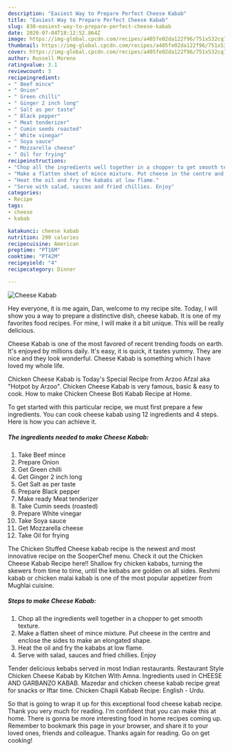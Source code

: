 ```yaml
---
description: "Easiest Way to Prepare Perfect Cheese Kabab"
title: "Easiest Way to Prepare Perfect Cheese Kabab"
slug: 830-easiest-way-to-prepare-perfect-cheese-kabab
date: 2020-07-04T18:12:52.864Z
image: https://img-global.cpcdn.com/recipes/a405fe02da122f96/751x532cq70/cheese-kabab-recipe-main-photo.jpg
thumbnail: https://img-global.cpcdn.com/recipes/a405fe02da122f96/751x532cq70/cheese-kabab-recipe-main-photo.jpg
cover: https://img-global.cpcdn.com/recipes/a405fe02da122f96/751x532cq70/cheese-kabab-recipe-main-photo.jpg
author: Russell Moreno
ratingvalue: 3.1
reviewcount: 3
recipeingredient:
- " Beef mince"
- " Onion"
- " Green chilli"
- " Ginger 2 inch long"
- " Salt as per taste"
- " Black pepper"
- " Meat tenderizer"
- " Cumin seeds roasted"
- " White vinegar"
- " Soya sauce"
- " Mozzarella cheese"
- " Oil for frying"
recipeinstructions:
- "Chop all the ingredients well together in a chopper to get smooth texture."
- "Make a flatten sheet of mince mixture. Put cheese in the centre and enclose the sides to make an elongated shape."
- "Heat the oil and fry the kababs at low flame."
- "Serve with salad, sauces and fried chillies. Enjoy"
categories:
- Recipe
tags:
- cheese
- kabab

katakunci: cheese kabab 
nutrition: 299 calories
recipecuisine: American
preptime: "PT16M"
cooktime: "PT42M"
recipeyield: "4"
recipecategory: Dinner

---
```



![Cheese Kabab](https://img-global.cpcdn.com/recipes/a405fe02da122f96/751x532cq70/cheese-kabab-recipe-main-photo.jpg)

Hey everyone, it is me again, Dan, welcome to my recipe site. Today, I will show you a way to prepare a distinctive dish, cheese kabab. It is one of my favorites food recipes. For mine, I will make it a bit unique. This will be really delicious.

Cheese Kabab is one of the most favored of recent trending foods on earth. It's enjoyed by millions daily. It's easy, it is quick, it tastes yummy. They are nice and they look wonderful. Cheese Kabab is something which I have loved my whole life.

Chicken Cheese Kabab is Today&#39;s Special Recipe from Arzoo Afzal aka &#34;Hotpot by Arzoo&#34;. Chicken Cheese Kabab is very famous, basic &amp; easy to cook. How to make Chicken Cheese Boti Kabab Recipe at Home.


To get started with this particular recipe, we must first prepare a few ingredients. You can cook cheese kabab using 12 ingredients and 4 steps. Here is how you can achieve it.

<!--inarticleads1-->

##### The ingredients needed to make Cheese Kabab:

1. Take  Beef mince
1. Prepare  Onion
1. Get  Green chilli
1. Get  Ginger 2 inch long
1. Get  Salt as per taste
1. Prepare  Black pepper
1. Make ready  Meat tenderizer
1. Take  Cumin seeds (roasted)
1. Prepare  White vinegar
1. Take  Soya sauce
1. Get  Mozzarella cheese
1. Take  Oil for frying


The Chicken Stuffed Cheese kabab recipe is the newest and most innovative recipe on the SooperChef menu. Check it out the Chicken Cheese Kabab Recipe here!! Shallow fry chicken kababs, turning the skewers from time to time, until the kebabs are golden on all sides. Reshmi kabab or chicken malai kabab is one of the most popular appetizer from Mughlai cuisine. 

<!--inarticleads2-->

##### Steps to make Cheese Kabab:

1. Chop all the ingredients well together in a chopper to get smooth texture.
1. Make a flatten sheet of mince mixture. Put cheese in the centre and enclose the sides to make an elongated shape.
1. Heat the oil and fry the kababs at low flame.
1. Serve with salad, sauces and fried chillies. Enjoy


Tender delicious kebabs served in most Indian restaurants. Restaurant Style Chicken Cheese Kabab by Kitchen With Amna. Ingredients used in CHEESE AND GARBANZO KABAB. Mazedar and chicken cheese kabab recipe great for snacks or Iftar time. Chicken Chapli Kabab Recipe: English - Urdu. 

So that is going to wrap it up for this exceptional food cheese kabab recipe. Thank you very much for reading. I'm confident that you can make this at home. There is gonna be more interesting food in home recipes coming up. Remember to bookmark this page in your browser, and share it to your loved ones, friends and colleague. Thanks again for reading. Go on get cooking!
